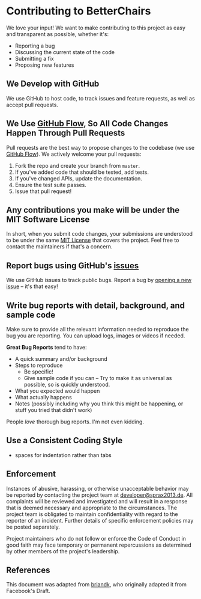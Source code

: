 # Contributing to BetterChairs
We love your input!
We want to make contributing to this project as easy and transparent as possible, whether it's:

* Reporting a bug
* Discussing the current state of the code
* Submitting a fix
* Proposing new features

## We Develop with GitHub
We use GitHub to host code, to track issues and feature requests, as well as accept pull requests.

## We Use [GitHub Flow](https://guides.github.com/introduction/flow/index.html), So All Code Changes Happen Through Pull Requests
Pull requests are the best way to propose changes to the codebase (we use [GitHub Flow](https://guides.github.com/introduction/flow/index.html)).
We actively welcome your pull requests:

1. Fork the repo and create your branch from `master`.
2. If you've added code that should be tested, add tests.
3. If you've changed APIs, update the documentation.
5. Ensure the test suite passes.
6. Issue that pull request!

## Any contributions you make will be under the MIT Software License
In short, when you submit code changes, your submissions are understood to be under the same
[MIT License](https://choosealicense.com/licenses/mit/) that covers the project.
Feel free to contact the maintainers if that's a concern.

## Report bugs using GitHub's [issues](https://github.com/SpraxDev/BetterChairs/issues)
We use GitHub issues to track public bugs. Report a bug by [opening a new issue](https://github.com/SpraxDev/BetterChairs/issues/new/choose) – it's that easy!

## Write bug reports with detail, background, and sample code
Make sure to provide all the relevant information needed to reproduce the bug you are reporting. You can upload logs, images or videos if needed.

**Great Bug Reports** tend to have:

* A quick summary and/or background
* Steps to reproduce
  * Be specific!
  * Give sample code if you can – Try to make it as universal as possible, so is quickly understood.
* What you expected would happen
* What actually happens
* Notes (possibly including why you think this might be happening, or stuff you tried that didn't work)

People *love* thorough bug reports. I'm not even kidding.

## Use a Consistent Coding Style
* spaces for indentation rather than tabs

## Enforcement
Instances of abusive, harassing, or otherwise unacceptable behavior may be reported by contacting the project team at developer@sprax2013.de.
All complaints will be reviewed and investigated and will result in a response that is deemed necessary and appropriate to the circumstances.
The project team is obligated to maintain confidentiality with regard to the reporter of an incident.
Further details of specific enforcement policies may be posted separately.

Project maintainers who do not follow or enforce the Code of Conduct in good faith may face temporary or permanent repercussions as determined
by other members of the project's leadership.

## References
This document was adapted from [briandk](https://gist.github.com/briandk/3d2e8b3ec8daf5a27a62), who originally adapted it from Facebook's Draft.

